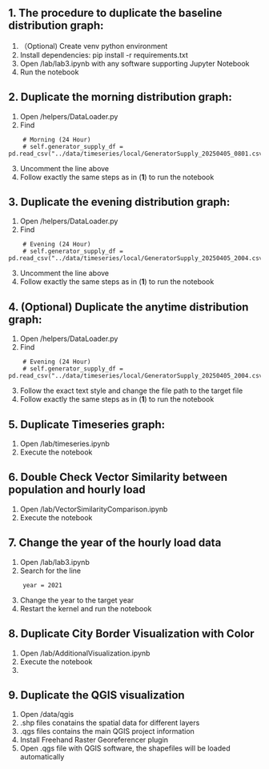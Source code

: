 ## 1. The procedure to duplicate the baseline distribution graph: 
1. （Optional) Create venv python environment
2. Install dependencies: pip install -r requirements.txt
3. Open /lab/lab3.ipynb with any software supporting Jupyter Notebook
4. Run the notebook

## 2. Duplicate the morning distribution graph:
1. Open /helpers/DataLoader.py
2. Find
```
    # Morning (24 Hour)
    # self.generator_supply_df = pd.read_csv("../data/timeseries/local/GeneratorSupply_20250405_0801.csv")
```
3. Uncomment the line above
4. Follow exactly the same steps as in (**1**) to run the notebook

## 3. Duplicate the evening distribution graph:
1. Open /helpers/DataLoader.py
2. Find
```
    # Evening (24 Hour)
    # self.generator_supply_df = pd.read_csv("../data/timeseries/local/GeneratorSupply_20250405_2004.csv")
```
3. Uncomment the line above
4. Follow exactly the same steps as in (**1**) to run the notebook

## 4. (Optional) Duplicate the anytime distribution graph:
1. Open /helpers/DataLoader.py
2. Find
```
    # Evening (24 Hour)
    # self.generator_supply_df = pd.read_csv("../data/timeseries/local/GeneratorSupply_20250405_2004.csv")
```
3. Follow the exact text style and change the file path to the target file
4. Follow exactly the same steps as in (**1**) to run the notebook

## 5. Duplicate Timeseries graph:
1. Open /lab/timeseries.ipynb
2. Execute the notebook

## 6. Double Check Vector Similarity between population and hourly load
1. Open /lab/VectorSimilarityComparison.ipynb
2. Execute the notebook

## 7. Change the year of the hourly load data
1. Open /lab/lab3.ipynb
2. Search for the line
```
    year = 2021
```
3. Change the year to the target year
4. Restart the kernel and run the notebook

## 8. Duplicate City Border Visualization with Color
1. Open /lab/AdditionalVisualization.ipynb
2. Execute the notebook
3. 
## 9. Duplicate the QGIS visualization
1. Open /data/qgis
2. .shp files conatains the spatial data for different layers
3. .qgs files contains the main QGIS project information
4. Install Freehand Raster Georeferencer plugin
5. Open .qgs file with QGIS software, the shapefiles will be loaded automatically
